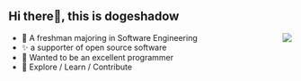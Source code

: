 ## Hi there👋, this is dogeshadow
<img align="right" src="https://github-readme-stats.vercel.app/api?username=dogeshadow&show_icons=true&icon_color=CE1D2D&text_color=718096&bg_color=ffffff&hide_title=true" />

- 🐶 A freshman majoring in Software Engineering
- ✨ a supporter of open source software
- 👑 Wanted to be an excellent programmer
- 🍄 Explore / Learn / Contribute

<!---
dogeshadow/dogeshadow is a ✨ special ✨ repository because its `README.md` (this file) appears on your GitHub profile.
You can click the Preview link to take a look at your changes.
--->

